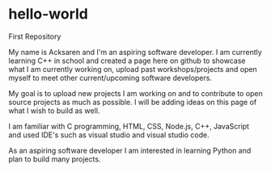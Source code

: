 # hello-world
First Repository

My name is Acksaren and I'm an aspiring software developer. I am currently learning C++ 
in school and created a page here on github to showcase what I am currently working on,
upload past workshops/projects and open myself to meet other current/upcoming software
developers.

My goal is to upload new projects I am working on and to contribute to open source projects
as much as possible. I will be adding ideas on this page of what I wish to build as well.

I am familiar with C programming, HTML, CSS, Node.js, C++, JavaScript and used IDE's such as visual studio 
and visual studio code.

As an aspiring software developer I am interested in learning Python and plan to build many projects.

